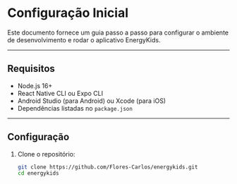 # Configuração Inicial

Este documento fornece um guia passo a passo para configurar o ambiente de desenvolvimento e rodar o aplicativo EnergyKids.

---

## Requisitos

- Node.js 16+
- React Native CLI ou Expo CLI
- Android Studio (para Android) ou Xcode (para iOS)
- Dependências listadas no `package.json`

---

## Configuração

1. Clone o repositório:
   ```bash
   git clone https://github.com/Flores-Carlos/energykids.git
   cd energykids
